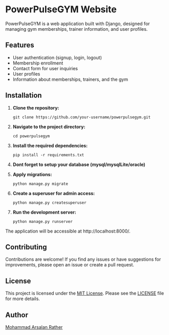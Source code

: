 # PowerPulseGYM Website

PowerPulseGYM is a web application built with Django, designed for managing gym memberships, trainer information, and user profiles.

## Features

- User authentication (signup, login, logout)
- Membership enrollment
- Contact form for user inquiries
- User profiles
- Information about memberships, trainers, and the gym

## Installation

1. **Clone the repository:**

   `git clone https://github.com/your-username/powerpulsegym.git`

2. **Navigate to the project directory:**

   `cd powerpulsegym`
   
3. **Install the required dependencies:**

   `pip install -r requirements.txt`

4. **Dont forget to setup your database (mysql/mysqlLite/oracle)**

5. **Apply migrations:**

   `python manage.py migrate`

6. **Create a superuser for admin access:**

   `python manage.py createsuperuser`
   
7. **Run the development server:**

    `python manage.py runserver`

The application will be accessible at http://localhost:8000/.


## Contributing

Contributions are welcome! If you find any issues or have suggestions for improvements, please open an issue or create a pull request.


## License

This project is licensed under the [MIT License](PowerPulseGYM/LICENSE). Please see the [LICENSE](PowerPulseGYM/LICENSE) file for more details.


## Author

[Mohammad Arsalan Rather](mailto:arslanamin.org@gmail.com)
